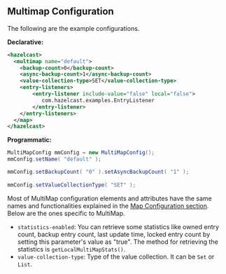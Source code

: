
## Multimap Configuration

The following are the example configurations.

**Declarative:**

```xml
<hazelcast>
  <multimap name="default">
    <backup-count>0</backup-count>
    <async-backup-count>1</async-backup-count>
    <value-collection-type>SET</value-collection-type>
    <entry-listeners>
        <entry-listener include-value="false" local="false">
           com.hazelcast.examples.EntryListener
        </entry-listener>
    </entry-listeners>   
  </map>
</hazelcast>
```

**Programmatic:**

```java
MultiMapConfig mmConfig = new MultiMapConfig();
mmConfig.setName( "default" );

mmConfig.setBackupCount( "0" ).setAsyncBackupCount( "1" );
         
mmConfig.setValueCollectionType( "SET" );
```


Most of MultiMap configuration elements and attributes  have the same names and functionalities explained in the [Map Configuration section](#map-configuration). Below are the ones specific to MultiMap.

- `statistics-enabled`: You can retrieve some statistics like owned entry count, backup entry count, last update time, locked entry count by setting this parameter's value as "true". The method for retrieving the statistics is `getLocalMultiMapStats()`.
- `value-collection-type`: Type of the value collection. It can be `Set` or `List`.


